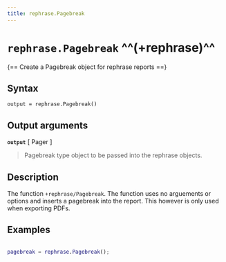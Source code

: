 ```yaml
---
title: rephrase.Pagebreak
---
```


# `rephrase.Pagebreak` ^^(+rephrase)^^

{== Create a Pagebreak object for rephrase reports ==}


## Syntax 

    output = rephrase.Pagebreak()

## Output arguments 

__`output`__ [ Pager ]
> 
> Pagebreak type object to be passed
> into the rephrase objects.
> 

## Description 

The function `+rephrase/Pagebreak`. The function uses no arguements or options and inserts a pagebreak into the report. This however is only used when exporting PDFs.

## Examples

```matlab

pagebreak = rephrase.Pagebreak();

```
